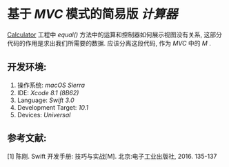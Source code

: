 # 基于 *MVC* 模式的简易版 *计算器*

[Calculator](https://github.com/JingweiWang/StudySwift/tree/master/Calculator) 工程中 *equal()* 方法中的运算和控制器如何展示视图没有关系, 这部分代码的作用是求出我们所需要的数据. 应该分离这段代码, 作为 *MVC* 中的 *M* . 

## 开发环境:

1. 操作系统: *macOS Sierra*
2. IDE: *Xcode 8.1 (8B62)*
3. Language: *Swift 3.0*
4. Development Target: *10.1*
5. Devices: *Universal*

## 参考文献:

[1] 陈刚. Swift 开发手册: 技巧与实战[M]. 北京:电子工业出版社, 2016. 135-137